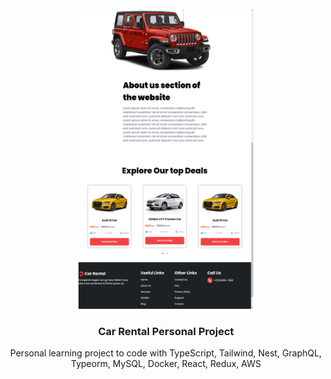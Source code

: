 <div id="top"></div>
<!-- PROJECT LOGO -->
<br />
<div align="center">
  <a href="https://github.com/lerisse/car-rental">
    <img src="https://github.com/lerisse/car-rental/blob/master/react-car-app/src/assets/images/homepage.png" alt="Logo" width="280" height="480">
  </a>

  <h3 align="center">Car Rental Personal Project</h3>

  <p align="center">
    Personal learning project to code with TypeScript, Tailwind, Nest, GraphQL, Typeorm, MySQL, Docker, React, Redux, AWS
  </p>
</div>
